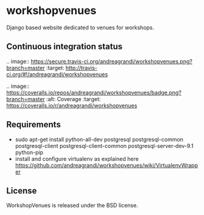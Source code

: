 workshopvenues
==============

Django based website dedicated to venues for workshops.

Continuous integration status
-----------------------------

.. image:: https://secure.travis-ci.org/andreagrandi/workshopvenues.png?branch=master
    :target: http://travis-ci.org/#!/andreagrandi/workshopvenues

.. image:: https://coveralls.io/repos/andreagrandi/workshopvenues/badge.png?branch=master
    :alt: Coverage
    :target: https://coveralls.io/r/andreagrandi/workshopvenues

Requirements
------------

* sudo apt-get install python-all-dev postgresql postgresql-common postgresql-client postgresql-client-common postgresql-server-dev-9.1 python-pip
* install and configure virtualenv as explained here https://github.com/andreagrandi/workshopvenues/wiki/VirtualenvWrapper

License
-------

WorkshopVenues is released under the BSD license.
